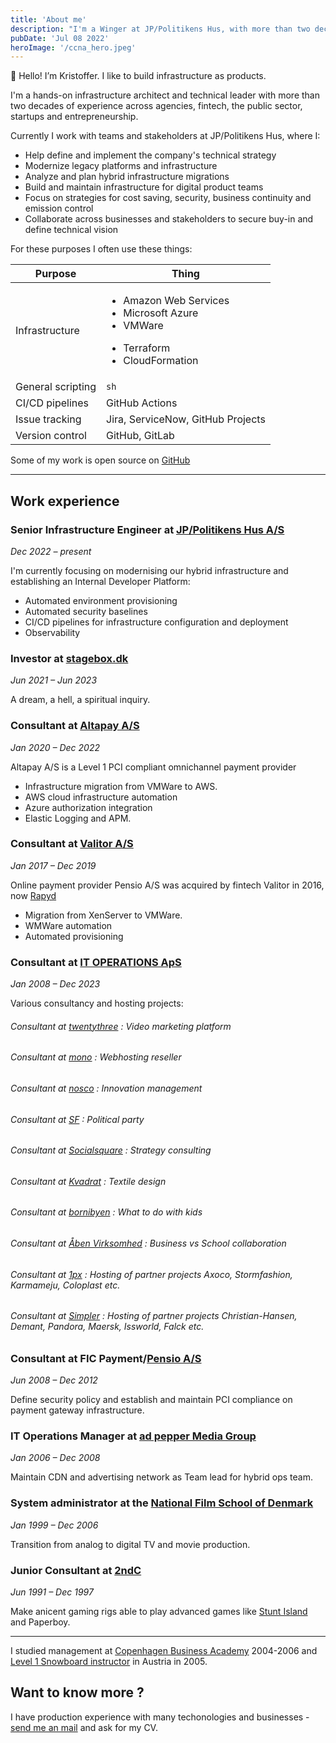 ```yaml
---
title: 'About me'
description: "I'm a Winger at JP/Politikens Hus, with more than two decades of experience across agencies, startups, fintech, the public sector and entrepreneurship"
pubDate: 'Jul 08 2022'
heroImage: '/ccna_hero.jpeg'
---
```


👋 Hello! I’m Kristoffer. I like to build infrastructure as products. 

I'm a hands-on infrastructure architect and technical leader with more than two decades of experience across agencies, fintech, the public sector, startups and entrepreneurship.

Currently I work with teams and stakeholders at JP/Politikens Hus, where I:
- Help define and implement the company's technical strategy
- Modernize legacy platforms and infrastructure
- Analyze and plan hybrid infrastructure migrations
- Build and maintain infrastructure for digital product teams
- Focus on strategies for cost saving, security, business continuity and emission control
- Collaborate across businesses and stakeholders to secure buy-in and define technical vision


For these purposes I often use these things:


| Purpose              | Thing                                                                                                                    |
| -------------------- | -------------------------------------------------------------------------------------------------------------------------|
| Infrastructure       | <ul><li>Amazon Web Services</li><li>Microsoft Azure</li><li>VMWare</li></ul> <ul><li>Terraform</li><li>CloudFormation</li></ul> |
| General scripting    | `sh`
| CI/CD pipelines      | GitHub Actions
| Issue tracking       | Jira, ServiceNow, GitHub Projects
| Version control      | GitHub, GitLab

Some of my work is open source on [GitHub](https://github.com/kristoffer)

---

## Work experience

### Senior Infrastructure Engineer at [JP/Politikens Hus A/S](https://jppol.dk/) 

<span class="text-sm">_Dec 2022 &ndash; present_</span>

I'm currently focusing on modernising our hybrid infrastructure and establishing an Internal Developer Platform:

- Automated environment provisioning 
- Automated security baselines
- CI/CD pipelines for infrastructure configuration and deployment
- Observability

### Investor at [stagebox.dk](https://stagebox.dk/)
<span class="text-sm">_Jun 2021 &ndash; Jun 2023_</span>

A dream, a hell, a spiritual inquiry.


### Consultant at [Altapay A/S](https://altapay.com/)
<span class="text-sm">_Jan 2020 &ndash; Dec 2022_</span>

Altapay A/S is a Level 1 PCI compliant omnichannel payment provider

- Infrastructure migration from VMWare to AWS.
- AWS cloud infrastructure automation
- Azure authorization integration
- Elastic Logging and APM. 


### Consultant at [Valitor A/S](https://valitor.com)
<span class="text-sm">_Jan 2017 &ndash; Dec 2019_</span>

Online payment provider Pensio A/S was acquired by fintech Valitor in 2016, now [Rapyd](rapyd.net)

- Migration from XenServer to VMWare.
- WMWare automation 
- Automated provisioning 


### Consultant at [IT OPERATIONS ApS](https://itoperations.dk/)
<span class="text-sm">_Jan 2008 &ndash; Dec 2023_</span>

Various consultancy and hosting projects:

###### Consultant at [twentythree](https://twentythree.net/) : Video marketing platform 
###### Consultant at [mono](https://mono.net/) : Webhosting reseller
###### Consultant at [nosco](https://nos.co/) : Innovation management 
###### Consultant at [SF](https://sf.dk/) : Political party 
###### Consultant at [Socialsquare](https://socialsquare.dk/) : Strategy consulting
###### Consultant at [Kvadrat](https://kvadrat.dk/) : Textile design 
###### Consultant at [bornibyen](https://bornibyen.dk/) : What to do with kids 
###### Consultant at [Åben Virksomhed](https://aabenvirksomhed.dk/om/) : Business vs School collaboration
###### Consultant at [1px](https://1px.com/) : Hosting of partner projects Axoco, Stormfashion, Karmameju, Coloplast etc.
###### Consultant at [Simpler](https://simplersystems.dk/) : Hosting of partner projects Christian-Hansen, Demant, Pandora, Maersk, Issworld, Falck etc. 


### Consultant at FIC Payment/[Pensio A/S](https://pensio.com/)
<span class="text-sm">_Jun 2008 &ndash; Dec 2012_</span>

Define security policy and establish and maintain PCI compliance on payment gateway infrastructure.  


### IT Operations Manager at [ad pepper Media Group](https://adpepper.com/)
<span class="text-sm">_Jan 2006 &ndash; Dec 2008_</span>

Maintain CDN and advertising network as Team lead for hybrid ops team.


### System administrator at the [National Film School of Denmark](https://filmskolen.dk)
<span class="text-sm">_Jan 1999 &ndash; Dec 2006_</span>
 
Transition from analog to digital TV and movie production.


### Junior Consultant at [2ndC](https://2ndc.dk/)
<span class="text-sm">_Jun 1991 &ndash; Dec 1997_</span>

Make anicent gaming rigs able to play advanced games like [Stunt Island](https://g.co/kgs/EB6rKkC) and Paperboy.

---

I studied management at [Copenhagen Business Academy](https://cphbusiness.dk/) 2004-2006 and [Level 1 Snowboard instructor](https://www.siaaustria.com/snowboard-instructor-course/) in Austria in 2005.

## Want to know more ?

I have production experience with many techonologies and businesses - [send me an mail](mailto:kristoffer@egefelt.net) and ask for my CV. 
